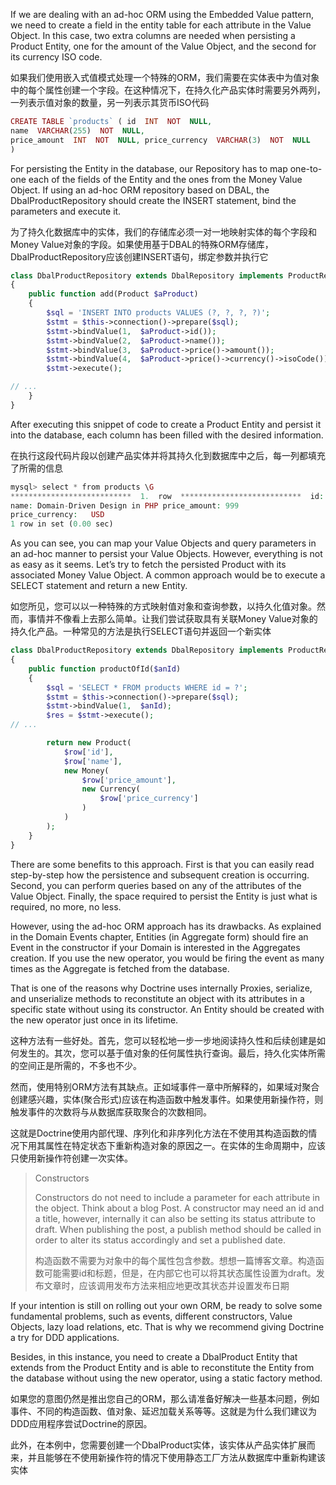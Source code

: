 If we are dealing with an ad-hoc ORM using the Embedded Value pattern, we need to create a field in the entity table for each attribute in the Value Object. In this case, two extra columns are needed when persisting a Product Entity, one for the amount of the Value Object, and the second for its currency ISO code.

如果我们使用嵌入式值模式处理一个特殊的ORM，我们需要在实体表中为值对象中的每个属性创建一个字段。在这种情况下，在持久化产品实体时需要另外两列，一列表示值对象的数量，另一列表示其货币ISO代码

```php
CREATE TABLE `products` ( id  INT  NOT  NULL,
name  VARCHAR(255)  NOT  NULL,
price_amount  INT  NOT  NULL, price_currency  VARCHAR(3)  NOT  NULL
)
```

For persisting the Entity in the database, our Repository has to map one-to-one each of the fields of the Entity and the ones from the Money Value Object. If using an ad-hoc ORM repository based on DBAL, the DbalProductRepository should create the INSERT statement, bind the parameters and execute it.

为了持久化数据库中的实体，我们的存储库必须一对一地映射实体的每个字段和Money Value对象的字段。如果使用基于DBAL的特殊ORM存储库，DbalProductRepository应该创建INSERT语句，绑定参数并执行它

```php
class DbalProductRepository extends DbalRepository implements ProductRepository
{
    public function add(Product $aProduct)
    {
        $sql = 'INSERT INTO products VALUES (?, ?, ?, ?)';
        $stmt = $this->connection()->prepare($sql);
        $stmt->bindValue(1,  $aProduct->id());
        $stmt->bindValue(2,  $aProduct->name());
        $stmt->bindValue(3,  $aProduct->price()->amount());
        $stmt->bindValue(4,  $aProduct->price()->currency()->isoCode());
        $stmt->execute();

// ...
    }
}
```

After executing this snippet of code to create a Product Entity and persist it into the database, each column has been filled with the desired information.

在执行这段代码片段以创建产品实体并将其持久化到数据库中之后，每一列都填充了所需的信息

```php
mysql> select * from products \G
***************************  1.  row  ***************************  id: 1
name: Domain-Driven Design in PHP price_amount: 999
price_currency:   USD
1 row in set (0.00 sec)
```

As you can see, you can map your Value Objects and query parameters in an ad-hoc manner to persist your Value Objects. However, everything is not as easy as it seems. Let’s try to fetch the persisted Product with its associated Money Value Object. A common approach would be to execute a SELECT statement and return a new Entity.

如您所见，您可以以一种特殊的方式映射值对象和查询参数，以持久化值对象。然而，事情并不像看上去那么简单。让我们尝试获取具有关联Money Value对象的持久化产品。一种常见的方法是执行SELECT语句并返回一个新实体

```php
class DbalProductRepository extends DbalRepository implements ProductRepository
{
    public function productOfId($anId)
    {
        $sql = 'SELECT * FROM products WHERE id = ?';
        $stmt = $this->connection()->prepare($sql);
        $stmt->bindValue(1,  $anId);
        $res = $stmt->execute();
// ...

        return new Product(
            $row['id'],
            $row['name'],
            new Money(
                $row['price_amount'],
                new Currency(
                    $row['price_currency']
                )
            )
        );
    }
}
```

There are some benefits to this approach. First is that you can easily read step-by-step how the persistence and subsequent creation is occurring. Second, you can perform queries based on any of the attributes of the Value Object. Finally, the space required to persist the Entity is just what is required, no more, no less.

However, using the ad-hoc ORM approach has its drawbacks. As explained in the Domain Events chapter, Entities \(in Aggregate form\) should fire an Event in the constructor if your Domain is interested in the Aggregates creation. If you use the new operator, you would be firing the event as many times as the Aggregate is fetched from the database.

That is one of the reasons why Doctrine uses internally Proxies, serialize, and unserialize methods to reconstitute an object with its attributes in a specific state without using its constructor. An Entity should be created with the new operator just once in its lifetime.

这种方法有一些好处。首先，您可以轻松地一步一步地阅读持久性和后续创建是如何发生的。其次，您可以基于值对象的任何属性执行查询。最后，持久化实体所需的空间正是所需的，不多也不少。

然而，使用特别ORM方法有其缺点。正如域事件一章中所解释的，如果域对聚合创建感兴趣，实体\(聚合形式\)应该在构造函数中触发事件。如果使用新操作符，则触发事件的次数将与从数据库获取聚合的次数相同。

这就是Doctrine使用内部代理、序列化和非序列化方法在不使用其构造函数的情况下用其属性在特定状态下重新构造对象的原因之一。在实体的生命周期中，应该只使用新操作符创建一次实体。



> Constructors
>
> Constructors do not need to include a parameter for each attribute in the object. Think about a blog Post. A constructor may need an id and a title, however, internally it can also be setting its status attribute to draft. When publishing the post, a publish method should be called in order to alter its status accordingly and set a published date.
>
> 构造函数不需要为对象中的每个属性包含参数。想想一篇博客文章。构造函数可能需要id和标题，但是，在内部它也可以将其状态属性设置为draft。发布文章时，应该调用发布方法来相应地更改其状态并设置发布日期

If your intention is still on rolling out your own ORM, be ready to solve some fundamental problems, such as events, different constructors, Value Objects, lazy load relations, etc. That is why we recommend giving Doctrine a try for DDD applications.

Besides, in this instance, you need to create a DbalProduct Entity that extends from the Product Entity and is able to reconstitute the Entity from the database without using the new operator, using a static factory method.

如果您的意图仍然是推出您自己的ORM，那么请准备好解决一些基本问题，例如事件、不同的构造函数、值对象、延迟加载关系等等。这就是为什么我们建议为DDD应用程序尝试Doctrine的原因。

此外，在本例中，您需要创建一个DbalProduct实体，该实体从产品实体扩展而来，并且能够在不使用新操作符的情况下使用静态工厂方法从数据库中重新构建该实体

